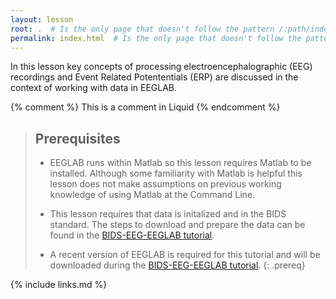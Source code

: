 ```yaml
---
layout: lesson
root: .  # Is the only page that doesn't follow the pattern /:path/index.html
permalink: index.html  # Is the only page that doesn't follow the pattern /:path/index.html
---
```

In this lesson key concepts of processing electroencephalographic (EEG) recordings and Event Related Potententials (ERP) are discussed in the context of working with data in EEGLAB. 

<!-- this is an html comment -->

{% comment %} This is a comment in Liquid {% endcomment %}

> ## Prerequisites
>
> * EEGLAB runs within Matlab so this lesson requires Matlab to be installed. Although some familiarity with Matlab is helpful this lesson does not make assumptions on previous working knowledge of using Matlab at the Command Line.
>
> * This lesson requires that data is initalized and in the BIDS standard. The steps to download and prepare the data can be found in the [BIDS-EEG-EEGLAB tutorial](https://carpentries-incubator.github.io/SDC-BIDS-EEG-EEGLAB/).
>
> * A recent version of EEGLAB is required for this tutorial and will be downloaded during the [BIDS-EEG-EEGLAB tutorial](https://carpentries-incubator.github.io/SDC-BIDS-EEG-EEGLAB/).
{: .prereq}

{% include links.md %}
